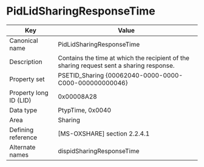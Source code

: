 # PidLidSharingResponseTime

| Key | Value |
|---|---|
| Canonical name | PidLidSharingResponseTime |
| Description | Contains the time at which the recipient of the sharing request sent a sharing response. |
| Property set | PSETID_Sharing {00062040-0000-0000-C000-000000000046} |
| Property long ID (LID) | 0x00008A28 |
| Data type | PtypTime, 0x0040 |
| Area | Sharing |
| Defining reference | [MS-OXSHARE] section 2.2.4.1 |
| Alternate names | dispidSharingResponseTime |
